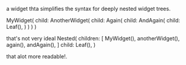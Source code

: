 a widget thta simplifies the syntax for deeply nested widget trees.

MyWidget(
child: AnotherWidget(
child: Again(
child: AndAgain(
child: Leaf(),
)
)
)
)

that's not very ideal
Nested(
children: [
MyWidget(),
anotherWidget(),
again(),
andAgain(),
]
child: Leaf(),
)

that alot more readable!.
